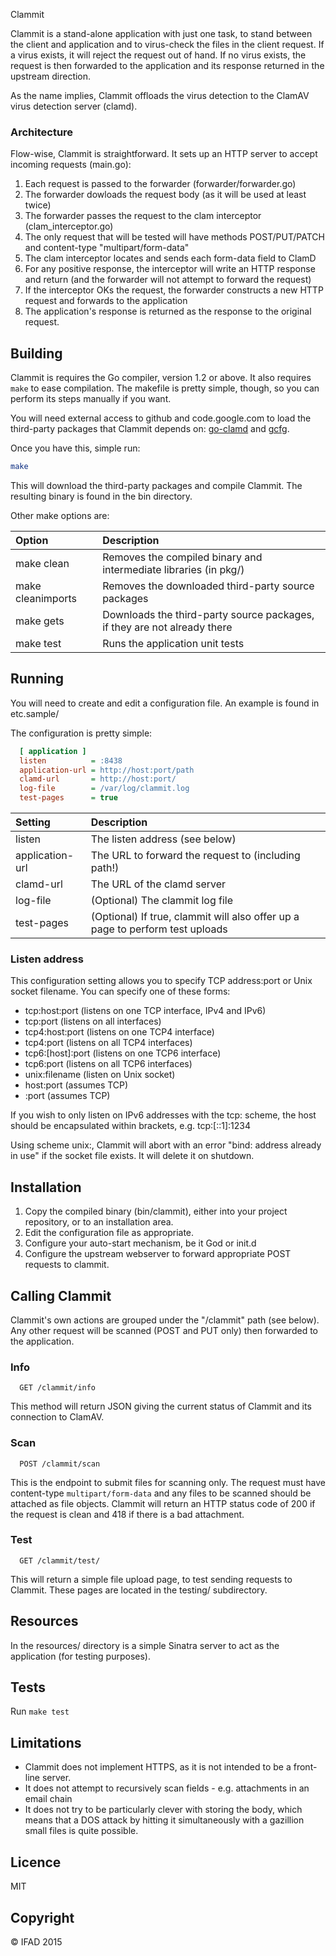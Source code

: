 Clammit

Clammit is a stand-alone application with just one task, to stand between
the client and application and to virus-check the files in the client request.
If a virus exists, it will reject the request out of hand. If no virus exists,
the request is then forwarded to the application and its response returned in
the upstream direction.

As the name implies, Clammit offloads the virus detection to the ClamAV virus
detection server (clamd).

### Architecture
Flow-wise, Clammit is straightforward. It sets up an HTTP server to accept
incoming requests (main.go):
1. Each request is passed to the forwarder (forwarder/forwarder.go)
2. The forwarder dowloads the request body (as it will be used at least twice)
3. The forwarder passes the request to the clam interceptor (clam_interceptor.go)
4. The only request that will be tested will have methods POST/PUT/PATCH and content-type "multipart/form-data"
5. The clam interceptor locates and sends each form-data field to ClamD
6. For any positive response, the interceptor will write an HTTP response and return (and the forwarder will not attempt to forward the request)
7. If the interceptor OKs the request, the forwarder constructs a new HTTP request and forwards to the application
8. The application's response is returned as the response to the original request.

## Building
Clammit is requires the Go compiler, version 1.2 or above. It also requires ```make```
to ease compilation. The makefile is pretty simple, though, so you can perform its
steps manually if you want.

You will need external access to github and code.google.com to load the
third-party packages that Clammit depends on: [go-clamd][] and [gcfg][].

Once you have this, simple run:
```sh
make
```
This will download the third-party packages and compile Clammit. The resulting
binary is found in the bin directory.

Other make options are:

Option            | Description
:-----------------| :------------------------------------------------------------------------
make clean        | Removes the compiled binary and intermediate libraries (in pkg/)
make cleanimports | Removes the downloaded third-party source packages
make gets         | Downloads the third-party source packages, if they are not already there
make test         | Runs the application unit tests

## Running

You will need to create and edit a configuration file. An example is found in etc.sample/

The configuration is pretty simple:

```ini
  [ application ]
  listen          = :8438
  application-url = http://host:port/path
  clamd-url       = http://host:port/
  log-file        = /var/log/clammit.log
  test-pages      = true
```

Setting         | Description
:---------------| :-----------------------------------------------------------------------------
listen          | The listen address (see below)
application-url | The URL to forward the request to (including path!)
clamd-url       | The URL of the clamd server
log-file        | (Optional) The clammit log file
test-pages      | (Optional) If true, clammit will also offer up a page to perform test uploads

### Listen address

This configuration setting allows you to specify TCP address:port or Unix socket filename.
You can specify one of these forms:

* tcp:host:port        (listens on one TCP interface, IPv4 and IPv6)
* tcp:port             (listens on all interfaces)
* tcp4:host:port       (listens on one TCP4 interface)
* tcp4:port            (listens on all TCP4 interfaces)
* tcp6:[host]:port     (listens on one TCP6 interface)
* tcp6:port            (listens on all TCP6 interfaces)
* unix:filename        (listen on Unix socket)
* host:port            (assumes TCP)
* :port                (assumes TCP)

If you wish to only listen on IPv6 addresses with the tcp: scheme, the
host should be encapsulated within brackets, e.g. tcp:[::1]:1234

Using scheme unix:, Clammit will abort with an error "bind: address already in
 use" if the socket file exists. It will delete it on shutdown.

## Installation

1. Copy the compiled binary (bin/clammit), either into your project repository, or to an installation area.
2. Edit the configuration file as appropriate.
3. Configure your auto-start mechanism, be it God or init.d
4. Configure the upstream webserver to forward appropriate POST requests to clammit.

## Calling Clammit

Clammit's own actions are grouped under the "/clammit" path (see below). Any
other request will be scanned (POST and PUT only) then forwarded to the
application.

### Info

```
  GET /clammit/info
```

This method will return JSON giving the current status of Clammit and its connection to ClamAV.

### Scan

```
  POST /clammit/scan
```

This is the endpoint to submit files for scanning only. The request must have content-type ```multipart/form-data```
and any files to be scanned should be attached as file objects. Clammit will return an HTTP status code of 200 if
the request is clean and 418 if there is a bad attachment.

### Test

```
  GET /clammit/test/
```

This will return a simple file upload page, to test sending requests to Clammit. These pages are located in the
testing/ subdirectory.

## Resources

In the resources/ directory is a simple Sinatra server to act as the application (for testing purposes).

## Tests

Run ```make test```

## Limitations

* Clammit does not implement HTTPS, as it is not intended to be a front-line server.
* It does not attempt to recursively scan fields - e.g. attachments in an email chain
* It does not try to be particularly clever with storing the body, which means that a DOS attack by hitting it simultaneously with a gazillion small files is quite possible.

## Licence

MIT

## Copyright

&copy; IFAD 2015

[gcfg]:                http://code.google.com/p/gcfg
[go-clamd]:            http://github.com/dutchcoders/go-clamd
